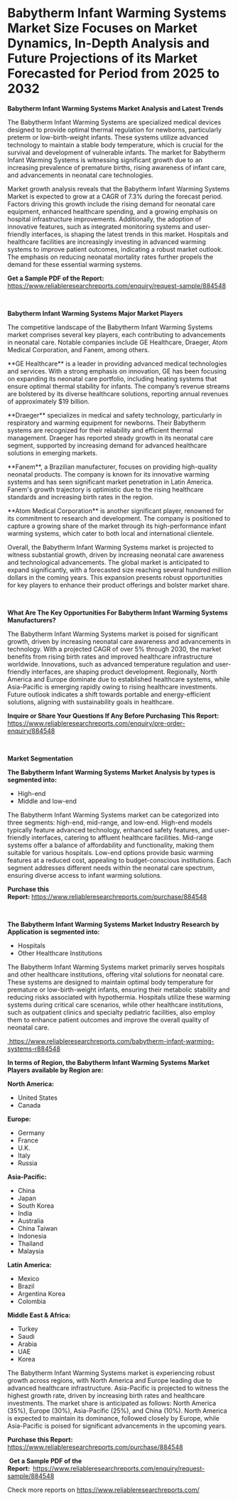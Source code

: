 <p><h1>Babytherm Infant Warming Systems Market Size Focuses on Market Dynamics, In-Depth Analysis and Future Projections of its Market Forecasted for Period from 2025 to 2032</h1></p><p><strong>Babytherm Infant Warming Systems Market Analysis and Latest Trends</strong></p>
<p><p>The Babytherm Infant Warming Systems are specialized medical devices designed to provide optimal thermal regulation for newborns, particularly preterm or low-birth-weight infants. These systems utilize advanced technology to maintain a stable body temperature, which is crucial for the survival and development of vulnerable infants. The market for Babytherm Infant Warming Systems is witnessing significant growth due to an increasing prevalence of premature births, rising awareness of infant care, and advancements in neonatal care technologies.</p><p>Market growth analysis reveals that the Babytherm Infant Warming Systems Market is expected to grow at a CAGR of 7.3% during the forecast period. Factors driving this growth include the rising demand for neonatal care equipment, enhanced healthcare spending, and a growing emphasis on hospital infrastructure improvements. Additionally, the adoption of innovative features, such as integrated monitoring systems and user-friendly interfaces, is shaping the latest trends in this market. Hospitals and healthcare facilities are increasingly investing in advanced warming systems to improve patient outcomes, indicating a robust market outlook. The emphasis on reducing neonatal mortality rates further propels the demand for these essential warming systems.</p></p>
<p><strong>Get a Sample PDF of the Report:&nbsp;</strong> <a href="https://www.reliableresearchreports.com/enquiry/request-sample/884548?utm_campaign=3323&utm_medium=2&utm_source=Github&utm_content=ia&utm_term=05042025&utm_id=babytherm-infant-warming-systems">https://www.reliableresearchreports.com/enquiry/request-sample/884548</a></p>
<p>&nbsp;</p>
<p><strong>Babytherm Infant Warming Systems Major Market Players</strong></p>
<p><p>The competitive landscape of the Babytherm Infant Warming Systems market comprises several key players, each contributing to advancements in neonatal care. Notable companies include GE Healthcare, Draeger, Atom Medical Corporation, and Fanem, among others.</p><p>**GE Healthcare** is a leader in providing advanced medical technologies and services. With a strong emphasis on innovation, GE has been focusing on expanding its neonatal care portfolio, including heating systems that ensure optimal thermal stability for infants. The company’s revenue streams are bolstered by its diverse healthcare solutions, reporting annual revenues of approximately $19 billion.</p><p>**Draeger** specializes in medical and safety technology, particularly in respiratory and warming equipment for newborns. Their Babytherm systems are recognized for their reliability and efficient thermal management. Draeger has reported steady growth in its neonatal care segment, supported by increasing demand for advanced healthcare solutions in emerging markets.</p><p>**Fanem**, a Brazilian manufacturer, focuses on providing high-quality neonatal products. The company is known for its innovative warming systems and has seen significant market penetration in Latin America. Fanem's growth trajectory is optimistic due to the rising healthcare standards and increasing birth rates in the region.</p><p>**Atom Medical Corporation** is another significant player, renowned for its commitment to research and development. The company is positioned to capture a growing share of the market through its high-performance infant warming systems, which cater to both local and international clientele.</p><p>Overall, the Babytherm Infant Warming Systems market is projected to witness substantial growth, driven by increasing neonatal care awareness and technological advancements. The global market is anticipated to expand significantly, with a forecasted size reaching several hundred million dollars in the coming years. This expansion presents robust opportunities for key players to enhance their product offerings and bolster market share.</p></p>
<p>&nbsp;</p>
<p><strong>What Are The Key Opportunities For Babytherm Infant Warming Systems Manufacturers?</strong></p>
<p><p>The Babytherm Infant Warming Systems market is poised for significant growth, driven by increasing neonatal care awareness and advancements in technology. With a projected CAGR of over 5% through 2030, the market benefits from rising birth rates and improved healthcare infrastructure worldwide. Innovations, such as advanced temperature regulation and user-friendly interfaces, are shaping product development. Regionally, North America and Europe dominate due to established healthcare systems, while Asia-Pacific is emerging rapidly owing to rising healthcare investments. Future outlook indicates a shift towards portable and energy-efficient solutions, aligning with sustainability goals in healthcare.</p></p>
<p><strong>Inquire or Share Your Questions If Any Before Purchasing This Report:</strong> <a href="https://www.reliableresearchreports.com/enquiry/pre-order-enquiry/884548?utm_campaign=3323&utm_medium=2&utm_source=Github&utm_content=ia&utm_term=05042025&utm_id=babytherm-infant-warming-systems">https://www.reliableresearchreports.com/enquiry/pre-order-enquiry/884548</a></p>
<p>&nbsp;</p>
<p><strong>Market Segmentation</strong></p>
<p><strong>The Babytherm Infant Warming Systems Market Analysis by types is segmented into:</strong></p>
<p><ul><li>High-end</li><li>Middle and low-end</li></ul></p>
<p><p>The Babytherm Infant Warming Systems market can be categorized into three segments: high-end, mid-range, and low-end. High-end models typically feature advanced technology, enhanced safety features, and user-friendly interfaces, catering to affluent healthcare facilities. Mid-range systems offer a balance of affordability and functionality, making them suitable for various hospitals. Low-end options provide basic warming features at a reduced cost, appealing to budget-conscious institutions. Each segment addresses different needs within the neonatal care spectrum, ensuring diverse access to infant warming solutions.</p></p>
<p><strong>Purchase this Report:&nbsp;</strong><a href="https://www.reliableresearchreports.com/purchase/884548?utm_campaign=3323&utm_medium=2&utm_source=Github&utm_content=ia&utm_term=05042025&utm_id=babytherm-infant-warming-systems">https://www.reliableresearchreports.com/purchase/884548</a></p>
<p>&nbsp;</p>
<p><strong>The Babytherm Infant Warming Systems Market Industry Research by Application is segmented into:</strong></p>
<p><ul><li>Hospitals</li><li>Other Healthcare Institutions</li></ul></p>
<p><p>The Babytherm Infant Warming Systems market primarily serves hospitals and other healthcare institutions, offering vital solutions for neonatal care. These systems are designed to maintain optimal body temperature for premature or low-birth-weight infants, ensuring their metabolic stability and reducing risks associated with hypothermia. Hospitals utilize these warming systems during critical care scenarios, while other healthcare institutions, such as outpatient clinics and specialty pediatric facilities, also employ them to enhance patient outcomes and improve the overall quality of neonatal care.</p></p>
<p><a href="https://www.reliableresearchreports.com/babytherm-infant-warming-systems-r884548?utm_campaign=3323&utm_medium=2&utm_source=Github&utm_content=ia&utm_term=05042025&utm_id=babytherm-infant-warming-systems">&nbsp;https://www.reliableresearchreports.com/babytherm-infant-warming-systems-r884548</a></p>
<p><strong>In terms of Region, the Babytherm Infant Warming Systems Market Players available by Region are:</strong></p>
<p>
    <p> <strong> North America: </strong>
        <ul>
            <li>United States</li>
            <li>Canada</li>
        </ul>
        </p> 
    <p> <strong> Europe: </strong>
        <ul>
            <li>Germany</li>
            <li>France</li>
            <li>U.K.</li>
            <li>Italy</li>
            <li>Russia</li>
        </ul>
        </p> 
    <p> <strong> Asia-Pacific: </strong>
        <ul>
            <li>China</li>
            <li>Japan</li>
            <li>South Korea</li>
            <li>India</li>
            <li>Australia</li>
            <li>China Taiwan</li>
            <li>Indonesia</li>
            <li>Thailand</li>
            <li>Malaysia</li>
        </ul>
        </p> 
    <p> <strong> Latin America: </strong>
        <ul>
            <li>Mexico</li>
            <li>Brazil</li>
            <li>Argentina Korea</li>
            <li>Colombia</li>
        </ul>
        </p> 
    <p> <strong> Middle East & Africa: </strong>
        <ul>
            <li>Turkey</li>
            <li>Saudi</li>
            <li>Arabia</li>
            <li>UAE</li>
            <li>Korea</li>
        </ul>
    </p>
    </p>
<p><p>The Babytherm Infant Warming Systems market is experiencing robust growth across regions, with North America and Europe leading due to advanced healthcare infrastructure. Asia-Pacific is projected to witness the highest growth rate, driven by increasing birth rates and healthcare investments. The market share is anticipated as follows: North America (35%), Europe (30%), Asia-Pacific (25%), and China (10%). North America is expected to maintain its dominance, followed closely by Europe, while Asia-Pacific is poised for significant advancements in the upcoming years.</p></p>
<p><strong>Purchase this Report: </strong><a href="https://www.reliableresearchreports.com/purchase/884548?utm_campaign=3323&utm_medium=2&utm_source=Github&utm_content=ia&utm_term=05042025&utm_id=babytherm-infant-warming-systems">https://www.reliableresearchreports.com/purchase/884548</a></p>
<p>&nbsp;<strong>Get a Sample PDF of the Report:&nbsp;&nbsp;</strong><a href="https://www.reliableresearchreports.com/enquiry/request-sample/884548?utm_campaign=3323&utm_medium=2&utm_source=Github&utm_content=ia&utm_term=05042025&utm_id=babytherm-infant-warming-systems">https://www.reliableresearchreports.com/enquiry/request-sample/884548</a></p>
<p><strong></strong></p>
<p>Check more reports on <a href="https://www.reliableresearchreports.com/?utm_campaign=3323&utm_medium=2&utm_source=Github&utm_content=ia&utm_term=05042025&utm_id=babytherm-infant-warming-systems">https://www.reliableresearchreports.com/</a></p>